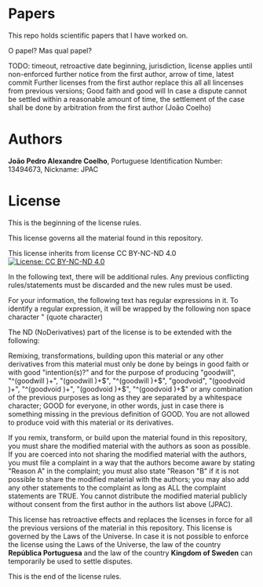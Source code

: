 # Papers
This repo holds scientific papers that I have worked on.

O papel? Mas qual papel?

TODO: timeout, retroactive date beginning, jurisdiction, license applies until non-enforced further notice from the first author, arrow of time, latest commit
Further licenses from the first author replace this all all lincenses from previous versions;
Good faith and good will
In case a dispute cannot be settled within a reasonable amount of time, the settlement of the case shall be done by arbitration from the first author (João Coelho) 

# Authors
**João Pedro Alexandre Coelho**, Portuguese Identification  Number: 13494673, Nickname: JPAC

# License

This is the beginning of the license rules.

This license governs all the material found in this repository.

This license inherits from license CC BY-NC-ND 4.0 [![License: CC BY-NC-ND 4.0](https://img.shields.io/badge/License-CC%20BY--NC--ND%204.0-lightgrey.svg)](https://creativecommons.org/licenses/by-nc-nd/4.0/)

In the following text, there will be additional rules. Any previous conflicting rules/statements must be discarded and the new rules must be used.

For your information, the following text has regular expressions in it. To identify a regular expression, it will be wrapped by the following non space character " (quote character)

The ND (NoDerivatives) part of the license is to be extended with the following: 

Remixing, transformations, building upon this material or any other derivatives from this material must only be done by beings in good faith or with good "intention(s)?" and for the purpose of producing "goodwill", "^(goodwill )+", "(goodwill )+$", "^(goodwill )+$", "goodvoid", "(goodvoid )+", "^(goodvoid )+", "(goodvoid )+$", "^(goodvoid )+$" or any combination of the previous purposes as long as they are separated by a whitespace character; GOOD for everyone, in other words, just in case there is something missing in the previous definition of GOOD. You are not allowed to produce void with this material or its derivatives.

If you remix, transform, or build upon the material found in this repository, you must share the modified material with the authors as soon as possible. If you are coerced into not sharing the modified material with the authors, you must file a complaint in a way that the authors become aware by stating "Reason A" in the complaint; you must also state "Reason "B" if it is not possible to share the modified material with the authors; you may also add any other statements to the complaint as long as ALL the complaint statements are TRUE.
You cannot distribute the modified material publicly without consent from the first author in the authors list above (JPAC).

This license has retroactive effects and replaces the licenses in force for all the previous versions of the material in this repository.
This license is governed by the Laws of the Universe. In case it is not possible to enforce the license using the Laws of the Universe, the law of the country **República Portuguesa** and the law of the country **Kingdom of Sweden** can temporarily be used to settle disputes.


This is the end of the license rules.
